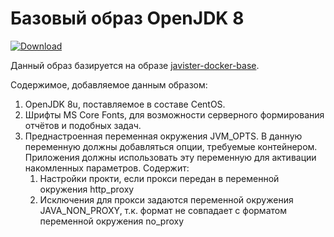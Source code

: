 # Базовый образ OpenJDK 8

[ ![Download](https://api.bintray.com/packages/javister/docker/javister%3Ajavister-docker-openjdk/images/download.svg) ](https://bintray.com/javister/docker/javister%3Ajavister-docker-openjdk/_latestVersion)

Данный образ базируется на образе [javister-docker-base](https://github.com/javister/javister-docker-base).

Содержимое, добавляемое данным образом:

1. OpenJDK 8u, поставляемое в составе CentOS.
2. Шрифты MS Core Fonts, для возможности серверного формирования отчётов и подобных задач.
3. Преднастроенная переменная окружения JVM_OPTS. В данную переменную должны добавляться опции, требуемые контейнером. Приложения должны использовать эту переменную для активации накомленных параметров. Содержит:
    1. Настройки прокти, если прокси передан в переменной окружения http_proxy
    2. Исключения для прокси задаются переменной окружения JAVA_NON_PROXY, т.к. формат не совпадает с форматом переменной окружения no_proxy